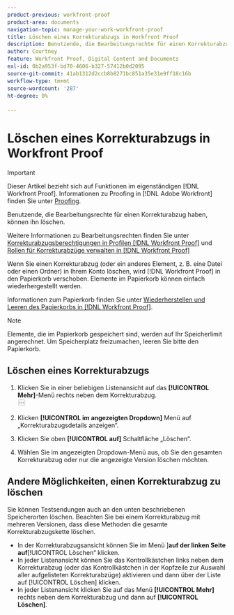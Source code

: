 ```yaml
---
product-previous: workfront-proof
product-area: documents
navigation-topic: manage-your-work-workfront-proof
title: Löschen eines Korrekturabzugs in Workfront Proof
description: Benutzende, die Bearbeitungsrechte für einen Korrekturabzug haben, können ihn löschen.
author: Courtney
feature: Workfront Proof, Digital Content and Documents
exl-id: 0b2a953f-bd70-4606-b327-57412b0d2095
source-git-commit: 41ab1312d2ccb8b8271bc851a35e31e9ff18c16b
workflow-type: tm+mt
source-wordcount: '287'
ht-degree: 0%

---
```


# Löschen eines Korrekturabzugs in Workfront Proof

>[!IMPORTANT]
>
>Dieser Artikel bezieht sich auf Funktionen im eigenständigen [!DNL Workfront Proof]. Informationen zu Proofing in [!DNL Adobe Workfront] finden Sie unter [Proofing](../../../review-and-approve-work/proofing/proofing.md).

Benutzende, die Bearbeitungsrechte für einen Korrekturabzug haben, können ihn löschen.

Weitere Informationen zu Bearbeitungsrechten finden Sie unter [Korrekturabzugsberechtigungen in Profilen [!DNL Workfront Proof]](../../../workfront-proof/wp-acct-admin/account-settings/proof-perm-profiles-in-wp.md) und [Rollen für Korrekturabzüge verwalten in [!DNL Workfront Proof]](../../../workfront-proof/wp-work-proofsfiles/share-proofs-and-files/manage-proof-roles.md)

Wenn Sie einen Korrekturabzug (oder ein anderes Element, z. B. eine Datei oder einen Ordner) in Ihrem Konto löschen, wird [!DNL Workfront Proof] in den Papierkorb verschoben. Elemente im Papierkorb können einfach wiederhergestellt werden.

Informationen zum Papierkorb finden Sie unter [Wiederherstellen und Leeren des Papierkorbs in [!DNL Workfront Proof]](../../../workfront-proof/wp-work-proofsfiles/manage-your-work/restore-and-empty-trash.md).

>[!NOTE]
>
>Elemente, die im Papierkorb gespeichert sind, werden auf Ihr Speicherlimit angerechnet. Um Speicherplatz freizumachen, leeren Sie bitte den Papierkorb.

## Löschen eines Korrekturabzugs

1. Klicken Sie in einer beliebigen Listenansicht auf das **[!UICONTROL Mehr]**-Menü rechts neben dem Korrekturabzug.\
   ![](assets/more-button-small.png)

1. Klicken **[!UICONTROL im angezeigten Dropdown]** Menü auf „Korrekturabzugsdetails anzeigen“.
1. Klicken Sie oben **[!UICONTROL auf]** Schaltfläche „Löschen“.
1. Wählen Sie im angezeigten Dropdown-Menü aus, ob Sie den gesamten Korrekturabzug oder nur die angezeigte Version löschen möchten.

## Andere Möglichkeiten, einen Korrekturabzug zu löschen

Sie können Testsendungen auch an den unten beschriebenen Speicherorten löschen. Beachten Sie bei einem Korrekturabzug mit mehreren Versionen, dass diese Methoden die gesamte Korrekturabzugskette löschen.

* In der Korrekturabzugsansicht können Sie im Menü ]**auf der linken Seite auf**[!UICONTROL  Löschen“ klicken.
* In jeder Listenansicht können Sie das Kontrollkästchen links neben dem Korrekturabzug (oder das Kontrollkästchen in der Kopfzeile zur Auswahl aller aufgelisteten Korrekturabzüge) aktivieren und dann über der Liste auf [!UICONTROL Löschen] klicken.
* In jeder Listenansicht klicken Sie auf das Menü **[!UICONTROL Mehr]** rechts neben dem Korrekturabzug und dann auf **[!UICONTROL Löschen]**.
